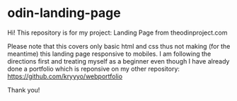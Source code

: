 # odin-landing-page
Hi! This repository is for my project: Landing Page from theodinproject.com

Please note that this covers only basic html and css thus not making (for the meantime) this landing page responsive to mobiles. I am following the directions first and treating myself as a beginner even though I have already done a portfolio which is reponsive on my other repository: https://github.com/kryyyo/webportfolio 

Thank you! 